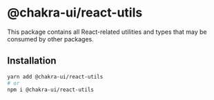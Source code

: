 # @chakra-ui/react-utils

This package contains all React-related utilities and types that may be consumed
by other packages.

## Installation

```sh
yarn add @chakra-ui/react-utils
# or
npm i @chakra-ui/react-utils
```
